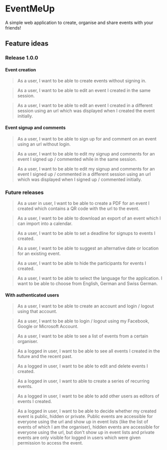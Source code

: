 # EventMeUp

A simple web application to create, organise and share events with your friends!

## Feature ideas

### Release 1.0.0

#### Event creation

> As a user, I want to be able to create events without signing in.

> As a user, I want to be able to edit an event I created in the same session.

> As a user, I want to be able to edit an event I created in a different session using an url which was displayed when I created the event initially.

#### Event signup and comments

> As a user, I want to be able to sign up for and comment on an event using an url without login.

> As a user, I want to be able to edit my signup and comments for an event I signed up / commented while in the same session.

> As a user, I want to be able to edit my signup and comments for an event I signed up / commented in a different session using an url which was displayed when I signed up / commented initially.

### Future releases

> As a user in user, I want to be able to create a PDF for an event I created which contains a QR code with the url to the event.

> As a user, I want to be able to download an export of an event which I can import into a calendar.

> As a user, I want to be able to set a deadline for signups to events I created.

> As a user, I want to be able to suggest an alternative date or location for an existing event.

> As a user, I want to be able to hide the participants for events I created.

> As a user, I want to be able to select the language for the application. I want to be able to choose from English, German and Swiss German.

#### With authenticated users

> As a user, I want to be able to create an account and login / logout using that account.

> As a user, I want to be able to login / logout using my Facebook, Google or Microsoft Account.

> As a user, I want to be able to see a list of events from a certain organiser.

> As a logged in user, I want to be able to see all events I created in the future and the recent past.

> As a logged in user, I want to be able to edit and delete events I created.

> As a logged in user, I want to able to create a series of recurring events.

> As a logged in user, I want to be able to add other users as editors of events I created.

> As a logged in user, I want to be able to decide whether my created event is public, hidden or private. Public events are accessible for everyone using the url and show up in event lists (like the list of events of which I am the organiser), hidden events are accessible for everyone using the url, but don't show up in event lists and private events are only visible for logged in users which were given permission to access the event.
